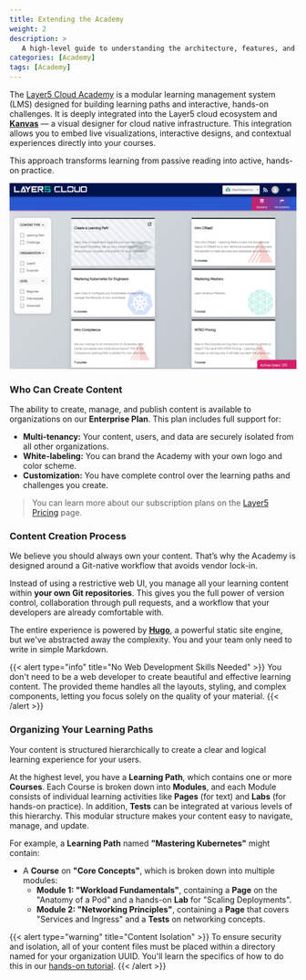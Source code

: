 ```yaml
---
title: Extending the Academy
weight: 2
description: >
   A high-level guide to understanding the architecture, features, and workflow for creating custom content on the Layer5 Academy platform.
categories: [Academy]
tags: [Academy]
---
```


The [Layer5 Cloud Academy](https://cloud.layer5.io/academy) is a modular learning management system (LMS) designed for building learning paths and interactive, hands-on challenges. It is deeply integrated into the Layer5 cloud ecosystem and **[Kanvas](https://kanvas.new/)** — a visual designer for cloud native infrastructure. This integration allows you to embed live visualizations, interactive designs, and contextual experiences directly into your courses.

This approach transforms learning from passive reading into active, hands-on practice.

![Example of Academy](./images/overview.png)

### Who Can Create Content

The ability to create, manage, and publish content is available to organizations on our **Enterprise Plan**. This plan includes full support for:

  - **Multi-tenancy:** Your content, users, and data are securely isolated from all other organizations.
  - **White-labeling:** You can brand the Academy with your own logo and color scheme.
  - **Customization:** You have complete control over the learning paths and challenges you create.

> You can learn more about our subscription plans on the [Layer5 Pricing](https://layer5.io/pricing) page.

### Content Creation Process

We believe you should always own your content. That’s why the Academy is designed around a Git-native workflow that avoids vendor lock-in.

Instead of using a restrictive web UI, you manage all your learning content within **your own Git repositories**. This gives you the full power of version control, collaboration through pull requests, and a workflow that your developers are already comfortable with. 

The entire experience is powered by **[Hugo](https://gohugo.io/)**, a powerful static site engine, but we've abstracted away the complexity. You and your team only need to write in simple Markdown.

{{< alert type="info" title="No Web Development Skills Needed" >}}
You don't need to be a web developer to create beautiful and effective learning content. The provided theme handles all the layouts, styling, and complex components, letting you focus solely on the quality of your material.
{{< /alert >}}

### Organizing Your Learning Paths

Your content is structured hierarchically to create a clear and logical learning experience for your users.

At the highest level, you have a **Learning Path**, which contains one or more **Courses**. Each Course is broken down into **Modules**, and each Module consists of individual learning activities like **Pages** (for text) and **Labs** (for hands-on practice). In addition, **Tests** can be integrated at various levels of this hierarchy. This modular structure makes your content easy to navigate, manage, and update.

For example, a **Learning Path** named **"Mastering Kubernetes"** might contain:
  * A **Course** on **"Core Concepts"**, which is broken down into multiple modules:
      * **Module 1: "Workload Fundamentals"**, containing a **Page** on the "Anatomy of a Pod" and a hands-on **Lab** for "Scaling Deployments".
      * **Module 2: "Networking Principles"**, containing a **Page** that covers "Services and Ingress" and a **Tests** on networking concepts.

{{< alert type="warning" title="Content Isolation" >}}
To ensure security and isolation, all of your content files must be placed within a directory named for your organization UUID. You'll learn the specifics of how to do this in our [hands-on tutorial](/cloud/academy/creating-your-learning-path/).
{{< /alert >}}